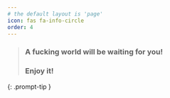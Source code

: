 ```yaml
---
# the default layout is 'page'
icon: fas fa-info-circle
order: 4
---
```


> ### A fucking world will be waiting for you!
> ### Enjoy it!
{: .prompt-tip }



